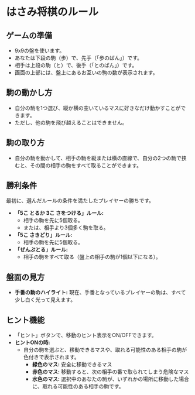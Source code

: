 # はさみ将棋のルール

## ゲームの準備
- 9x9の盤を使います。
- あなたは下段の駒（歩）で、先手（「歩のばん」）です。
- 相手は上段の駒（と）で、後手（「とのばん」）です。
- 画面の上部には、盤上にあるお互いの駒の数が表示されます。

## 駒の動かし方
- 自分の駒を1つ選び、縦か横の空いているマスに好きなだけ動かすことができます。
- ただし、他の駒を飛び越えることはできません。

## 駒の取り方
- 自分の駒を動かして、相手の駒を縦または横の直線で、自分の2つの駒で挟むと、その間の相手の駒をすべて取ることができます。

## 勝利条件
最初に、選んだルールの条件を満たしたプレイヤーの勝ちです。

- **「5こ とるか 3こ さをつける」ルール:**
  - 相手の駒を先に5個取る。
  - または、相手より3個多く駒を取る。
- **「5こ さきどり」ルール:**
  - 相手の駒を先に5個取る。
- **「ぜんぶとる」ルール:**
  - 相手の駒をすべて取る（盤上の相手の駒が1個以下になる）。

## 盤面の見方
- **手番の駒のハイライト:** 現在、手番となっているプレイヤーの駒は、すべて少し白く光って見えます。

## ヒント機能
- 「ヒント」ボタンで、移動のヒント表示をON/OFFできます。
- **ヒントONの時:**
  - 自分の駒を選ぶと、移動できるマスや、取れる可能性のある相手の駒が色付きで表示されます。
    - **緑色のマス:** 安全に移動できるマス
    - **赤色のマス:** 移動すると、次の相手の番で取られてしまう危険なマス
    - **水色のマス:** 選択中のあなたの駒が、いずれかの場所に移動した場合に、取れる可能性のある相手の駒です。
